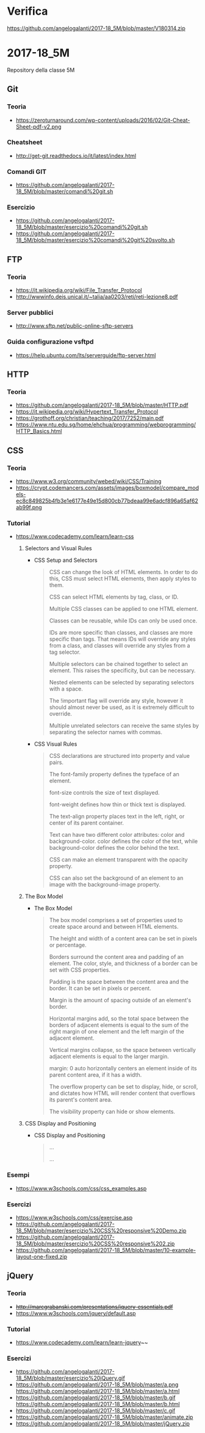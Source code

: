 
# Verifica
https://github.com/angelogalanti/2017-18_5M/blob/master/V180314.zip

# 2017-18_5M
Repository della classe 5M

## Git
### Teoria
- https://zeroturnaround.com/wp-content/uploads/2016/02/Git-Cheat-Sheet-pdf-v2.png
### Cheatsheet
- http://get-git.readthedocs.io/it/latest/index.html
### Comandi GIT
- https://github.com/angelogalanti/2017-18_5M/blob/master/comandi%20git.sh
### Esercizio
- https://github.com/angelogalanti/2017-18_5M/blob/master/esercizio%20comandi%20git.sh
- https://github.com/angelogalanti/2017-18_5M/blob/master/esercizio%20comandi%20git%20svolto.sh

## FTP
### Teoria
- https://it.wikipedia.org/wiki/File_Transfer_Protocol
- http://wwwinfo.deis.unical.it/~talia/aa0203/reti/reti-lezione8.pdf
### Server pubblici
- http://www.sftp.net/public-online-sftp-servers
### Guida configurazione vsftpd 
- https://help.ubuntu.com/lts/serverguide/ftp-server.html

## HTTP
### Teoria
- https://github.com/angelogalanti/2017-18_5M/blob/master/HTTP.pdf
- https://it.wikipedia.org/wiki/Hypertext_Transfer_Protocol
- https://grothoff.org/christian/teaching/2017/7252/main.pdf
- https://www.ntu.edu.sg/home/ehchua/programming/webprogramming/HTTP_Basics.html


## CSS
### Teoria
- https://www.w3.org/community/webed/wiki/CSS/Training
- https://crypt.codemancers.com/assets/images/boxmodel/compare_models-ec8c849825b4fb3e1e6177e49e15d800cb77bdeaa99e6adcf896a65af62ab99f.png
### Tutorial
- https://www.codecademy.com/learn/learn-css
	 1. Selectors and Visual Rules
		 - CSS Setup and Selectors
			 > 
			 > CSS can change the look of HTML elements. In order to do this, CSS must select HTML elements, then apply styles to them.
			> 
			> CSS can select HTML elements by tag, class, or ID.
			> 
			> Multiple CSS classes can be applied to one HTML element.
			> 
			> Classes can be reusable, while IDs can only be used once.
			> 
			> IDs are more specific than classes, and classes are more specific than tags. That means IDs will override any styles from a class, and classes will override any styles from a tag selector.
			> 
			> Multiple selectors can be chained together to select an element. This raises the specificity, but can be necessary.
			> 
			> Nested elements can be selected by separating selectors with a space.
			> 
			> The !important flag will override any style, however it should almost never be used, as it is extremely difficult to override.
			> 
			> Multiple unrelated selectors can receive the same styles by separating the selector names with commas.
			
		  - CSS Visual Rules
			   > CSS declarations are structured into property and value pairs.
			   > 
			   > The font-family property defines the typeface of an element.
			   > 
			   > font-size controls the size of text displayed.
			   > 
			   > font-weight defines how thin or thick text is displayed.
			   > 
			   > The text-align property places text in the left, right, or center of its parent container.
			   > 
			   > Text can have two different color attributes: color and background-color. color defines the color of the text, while background-color defines the color behind the text.
			   > 
			   > CSS can make an element transparent with the opacity property.
			   > 
			   > CSS can also set the background of an element to an image with the background-image property.
	 2. The Box Model
 		  - The Box Model
			> The box model comprises a set of properties used to create space around and between HTML elements.
			>
			> The height and width of a content area can be set in pixels or percentage.
			>
			> Borders surround the content area and padding of an element. The color, style, and thickness of a border can be set with CSS properties.
			>
			> Padding is the space between the content area and the border. It can be set in pixels or percent.
			>
			> Margin is the amount of spacing outside of an element's border.
			>
			> Horizontal margins add, so the total space between the borders of adjacent elements is equal to the sum of the right margin of one element and the left margin of the adjacent element.
			>
			> Vertical margins collapse, so the space between vertically adjacent elements is equal to the larger margin.
			>
			> margin: 0 auto horizontally centers an element inside of its parent content area, if it has a width.
			>
			> The overflow property can be set to display, hide, or scroll, and dictates how HTML will render content that overflows its parent's content area.
			>
			> The visibility property can hide or show elements.
	
	 3. CSS Display and Positioning
 		  - CSS Display and Positioning
			   > ...
			   > 
			   > ...

### Esempi
- https://www.w3schools.com/css/css_examples.asp
### Esercizi
- https://www.w3schools.com/css/exercise.asp
- https://github.com/angelogalanti/2017-18_5M/blob/master/esercizio%20CSS%20responsive%20Demo.zip
- https://github.com/angelogalanti/2017-18_5M/blob/master/esercizio%20CSS%20responsive%202.zip
- https://github.com/angelogalanti/2017-18_5M/blob/master/10-example-layout-one-fixed.zip

## jQuery
### Teoria
- ~~http://marcgrabanski.com/presentations/jquery-essentials.pdf~~
- https://www.w3schools.com/jquery/default.asp
### Tutorial
- https://www.codecademy.com/learn/learn-jquery~~
### Esercizi
- https://github.com/angelogalanti/2017-18_5M/blob/master/esercizio%20jQuery.gif
- https://github.com/angelogalanti/2017-18_5M/blob/master/a.png https://github.com/angelogalanti/2017-18_5M/blob/master/a.html
- https://github.com/angelogalanti/2017-18_5M/blob/master/b.gif https://github.com/angelogalanti/2017-18_5M/blob/master/b.html
- https://github.com/angelogalanti/2017-18_5M/blob/master/c.gif
- https://github.com/angelogalanti/2017-18_5M/blob/master/animate.zip
- https://github.com/angelogalanti/2017-18_5M/blob/master/jQuery.zip
